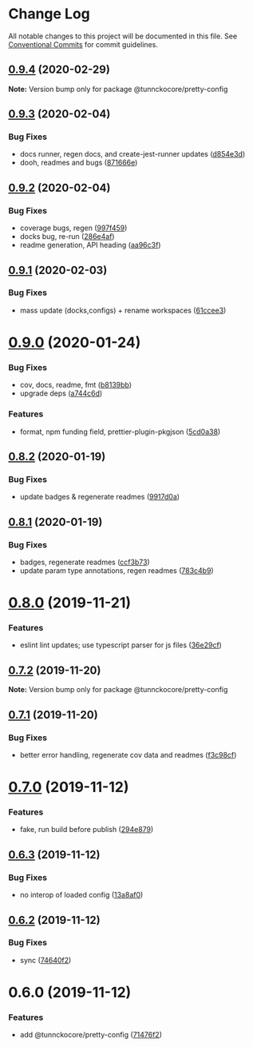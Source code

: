 # Change Log

All notable changes to this project will be documented in this file.
See [Conventional Commits](https://conventionalcommits.org) for commit guidelines.

## [0.9.4](https://github.com/tunnckoCore/opensource/compare/@tunnckocore/pretty-config@0.9.3...@tunnckocore/pretty-config@0.9.4) (2020-02-29)

**Note:** Version bump only for package @tunnckocore/pretty-config





## [0.9.3](https://github.com/tunnckoCore/opensource/compare/@tunnckocore/pretty-config@0.9.2...@tunnckocore/pretty-config@0.9.3) (2020-02-04)


### Bug Fixes

* docs runner, regen docs, and create-jest-runner updates ([d854e3d](https://github.com/tunnckoCore/opensource/commit/d854e3d335fa1d2c82d87321a07c6659fe6dcee1))
* dooh, readmes and bugs ([871666e](https://github.com/tunnckoCore/opensource/commit/871666e7eabbca6bf65cbc257311f0a46d410752))





## [0.9.2](https://github.com/tunnckoCore/opensource/compare/@tunnckocore/pretty-config@0.9.1...@tunnckocore/pretty-config@0.9.2) (2020-02-04)


### Bug Fixes

* coverage bugs, regen ([997f459](https://github.com/tunnckoCore/opensource/commit/997f459bff26b47f9119b4b7046f7b7d8b7afd6c))
* docks bug, re-run ([286e4af](https://github.com/tunnckoCore/opensource/commit/286e4af4de74899decf0bf71124b0abb214c887a))
* readme generation, API heading ([aa96c3f](https://github.com/tunnckoCore/opensource/commit/aa96c3f06af5a27b0e3b4119b92a9f7978e0e251))





## [0.9.1](https://github.com/tunnckoCore/opensource/compare/@tunnckocore/pretty-config@0.9.0...@tunnckocore/pretty-config@0.9.1) (2020-02-03)


### Bug Fixes

* mass update (docks,configs) + rename workspaces ([61ccee3](https://github.com/tunnckoCore/opensource/commit/61ccee33ca1cce122de9c7d6522a7a2913f65828))





# [0.9.0](https://github.com/tunnckoCore/opensource/compare/@tunnckocore/pretty-config@0.8.2...@tunnckocore/pretty-config@0.9.0) (2020-01-24)


### Bug Fixes

* cov, docs, readme, fmt ([b8139bb](https://github.com/tunnckoCore/opensource/commit/b8139bb6ee58d2219c9561ae022f6970b2deebce))
* upgrade deps ([a744c6d](https://github.com/tunnckoCore/opensource/commit/a744c6dbef340b51e246ecf874579a752b7aa35a))


### Features

* format, npm funding field, prettier-plugin-pkgjson ([5cd0a38](https://github.com/tunnckoCore/opensource/commit/5cd0a389a731e5634636f1a124decbaf36807824))





## [0.8.2](https://github.com/tunnckoCore/opensource/compare/@tunnckocore/pretty-config@0.8.1...@tunnckocore/pretty-config@0.8.2) (2020-01-19)


### Bug Fixes

* update badges & regenerate readmes ([9917d0a](https://github.com/tunnckoCore/opensource/commit/9917d0a8cb045e2b6f83935347d6bb35144686bc))





## [0.8.1](https://github.com/tunnckoCore/opensource/compare/@tunnckocore/pretty-config@0.8.0...@tunnckocore/pretty-config@0.8.1) (2020-01-19)


### Bug Fixes

* badges, regenerate readmes ([ccf3b73](https://github.com/tunnckoCore/opensource/commit/ccf3b73c123dc66f2b1964bb263ab9e331449d3c))
* update param type annotations, regen readmes ([783c4b9](https://github.com/tunnckoCore/opensource/commit/783c4b9ed402621ecdfbda524c0a53b30f83ae68))





# [0.8.0](https://github.com/tunnckoCore/opensource/compare/@tunnckocore/pretty-config@0.7.2...@tunnckocore/pretty-config@0.8.0) (2019-11-21)


### Features

* eslint lint updates; use typescript parser for js files ([36e29cf](https://github.com/tunnckoCore/opensource/commit/36e29cf7510ef15da4c532f9dc2b81cd275218c3))





## [0.7.2](https://github.com/tunnckoCore/opensource/compare/@tunnckocore/pretty-config@0.7.1...@tunnckocore/pretty-config@0.7.2) (2019-11-20)

**Note:** Version bump only for package @tunnckocore/pretty-config





## [0.7.1](https://github.com/tunnckoCore/opensource/compare/@tunnckocore/pretty-config@0.7.0...@tunnckocore/pretty-config@0.7.1) (2019-11-20)


### Bug Fixes

* better error handling, regenerate cov data and readmes ([f3c98cf](https://github.com/tunnckoCore/opensource/commit/f3c98cf5812cf92127f491df67f083d06235a399))





# [0.7.0](https://github.com/tunnckoCore/opensource/compare/@tunnckocore/pretty-config@0.6.3...@tunnckocore/pretty-config@0.7.0) (2019-11-12)


### Features

* fake, run build before publish ([294e879](https://github.com/tunnckoCore/opensource/commit/294e8792daaf48939ff0e84a2e1998e3cbc6b267))





## [0.6.3](https://github.com/tunnckoCore/opensource/compare/@tunnckocore/pretty-config@0.6.2...@tunnckocore/pretty-config@0.6.3) (2019-11-12)


### Bug Fixes

* no interop of loaded config ([13a8af0](https://github.com/tunnckoCore/opensource/commit/13a8af08c005d4c606c0fac36987d77fc0e682ca))





## [0.6.2](https://github.com/tunnckoCore/opensource/compare/@tunnckocore/pretty-config@0.6.0...@tunnckocore/pretty-config@0.6.2) (2019-11-12)


### Bug Fixes

* sync ([74640f2](https://github.com/tunnckoCore/opensource/commit/74640f250e2b4f4ab38aced9b968fda557b09944))





# 0.6.0 (2019-11-12)


### Features

* add @tunnckocore/pretty-config ([71476f2](https://github.com/tunnckoCore/opensource/commit/71476f290219ae39922666fed6b452d144a19e75))
